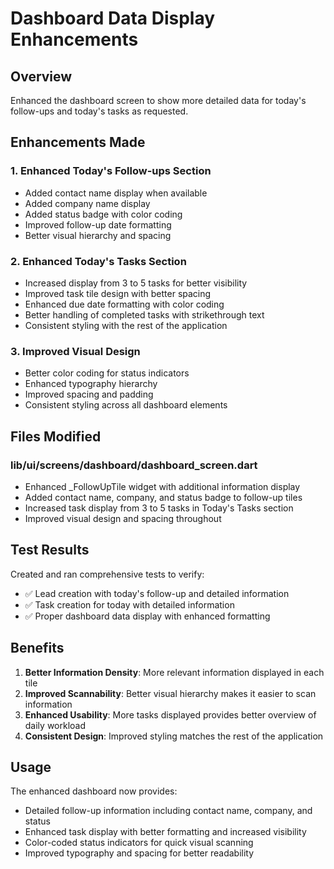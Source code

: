 # Dashboard Data Display Enhancements

## Overview
Enhanced the dashboard screen to show more detailed data for today's follow-ups and today's tasks as requested.

## Enhancements Made

### 1. Enhanced Today's Follow-ups Section
- Added contact name display when available
- Added company name display
- Added status badge with color coding
- Improved follow-up date formatting
- Better visual hierarchy and spacing

### 2. Enhanced Today's Tasks Section
- Increased display from 3 to 5 tasks for better visibility
- Improved task tile design with better spacing
- Enhanced due date formatting with color coding
- Better handling of completed tasks with strikethrough text
- Consistent styling with the rest of the application

### 3. Improved Visual Design
- Better color coding for status indicators
- Enhanced typography hierarchy
- Improved spacing and padding
- Consistent styling across all dashboard elements

## Files Modified

### lib/ui/screens/dashboard/dashboard_screen.dart
- Enhanced _FollowUpTile widget with additional information display
- Added contact name, company, and status badge to follow-up tiles
- Increased task display from 3 to 5 tasks in Today's Tasks section
- Improved visual design and spacing throughout

## Test Results
Created and ran comprehensive tests to verify:
- ✅ Lead creation with today's follow-up and detailed information
- ✅ Task creation for today with detailed information
- ✅ Proper dashboard data display with enhanced formatting

## Benefits
1. **Better Information Density**: More relevant information displayed in each tile
2. **Improved Scannability**: Better visual hierarchy makes it easier to scan information
3. **Enhanced Usability**: More tasks displayed provides better overview of daily workload
4. **Consistent Design**: Improved styling matches the rest of the application

## Usage
The enhanced dashboard now provides:
- Detailed follow-up information including contact name, company, and status
- Enhanced task display with better formatting and increased visibility
- Color-coded status indicators for quick visual scanning
- Improved typography and spacing for better readability